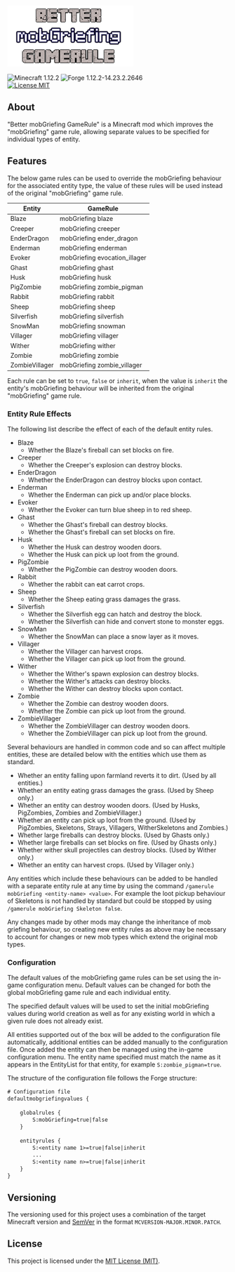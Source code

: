 ![Better mobGriefing GameRule](src/main/resources/assets/bettermobgriefinggamerule/logo.png)

![Minecraft 1.12.2](https://img.shields.io/badge/Minecraft-1.12.2-lightgrey.svg)
![Forge 1.12.2-14.23.2.2646](https://img.shields.io/badge/Forge-1.12.2--14.23.2.2646-lightgrey.svg)  
[![License MIT](https://img.shields.io/badge/License-MIT-blue.svg)](LICENSE)

## About
"Better mobGriefing GameRule" is a Minecraft mod which improves the
"mobGriefing" game rule, allowing separate values to be specified for
individual types of entity.

## Features

The below game rules can be used to override the mobGriefing behaviour
for the associated entity type, the value of these rules will be used
instead of the original "mobGriefing" game rule.

| Entity         | GameRule                      |
| -------------- | ----------------------------- |
| Blaze          | mobGriefing blaze             |
| Creeper        | mobGriefing creeper           |
| EnderDragon    | mobGriefing ender_dragon      |
| Enderman       | mobGriefing enderman          |
| Evoker         | mobGriefing evocation_illager |
| Ghast          | mobGriefing ghast             |
| Husk           | mobGriefing husk              |
| PigZombie      | mobGriefing zombie_pigman     |
| Rabbit         | mobGriefing rabbit            |
| Sheep          | mobGriefing sheep             |
| Silverfish     | mobGriefing silverfish        |
| SnowMan        | mobGriefing snowman           |
| Villager       | mobGriefing villager          |
| Wither         | mobGriefing wither            |
| Zombie         | mobGriefing zombie            |
| ZombieVillager | mobGriefing zombie_villager   |

Each rule can be set to `true`, `false` or `inherit`, when the value is
`inherit` the entity's mobGriefing behaviour will be inherited from the
original "mobGriefing" game rule.

### Entity Rule Effects
The following list describe the effect of each of the default entity
rules.

 - Blaze
    - Whether the Blaze's fireball can set blocks on fire.
 - Creeper
    - Whether the Creeper's explosion can destroy blocks.
 - EnderDragon
    - Whether the EnderDragon can destroy blocks upon contact.
 - Enderman
    - Whether the Enderman can pick up and/or place blocks.
 - Evoker
    - Whether the Evoker can turn blue sheep in to red sheep.
 - Ghast
    - Whether the Ghast's fireball can destroy blocks.
    - Whether the Ghast's fireball can set blocks on fire.
 - Husk
    - Whether the Husk can destroy wooden doors.
    - Whether the Husk can pick up loot from the ground.
 - PigZombie
    - Whether the PigZombie can destroy wooden doors.
 - Rabbit
    - Whether the rabbit can eat carrot crops.
 - Sheep
    - Whether the Sheep eating grass damages the grass.
 - Silverfish
    - Whether the Silverfish egg can hatch and destroy the block.
    - Whether the Silverfish can hide and convert stone to monster eggs.
 - SnowMan
    - Whether the SnowMan can place a snow layer as it moves.
 - Villager
    - Whether the Villager can harvest crops.
    - Whether the Villager can pick up loot from the ground.
 - Wither
    - Whether the Wither's spawn explosion can destroy blocks.
    - Whether the Wither's attacks can destroy blocks.
    - Whether the Wither can destroy blocks upon contact.
 - Zombie
    - Whether the Zombie can destroy wooden doors.
    - Whether the Zombie can pick up loot from the ground.
 - ZombieVillager
    - Whether the ZombieVillager can destroy wooden doors.
    - Whether the ZombieVillager can pick up loot from the ground.

Several behaviours are handled in common code and so can affect multiple
entities, these are detailed below with the entities which use them as
standard.
 - Whether an entity falling upon farmland reverts it to dirt.
   (Used by all entities.)
 - Whether an entity eating grass damages the grass.
   (Used by Sheep only.)
 - Whether an entity can destroy wooden doors.
   (Used by Husks, PigZombies, Zombies and ZombieVillager.)
 - Whether an entity can pick up loot from the ground.
   (Used by PigZombies, Skeletons, Strays, Villagers, WitherSkeletons
   and Zombies.)
 - Whether large fireballs can destroy blocks.
   (Used by Ghasts only.)
 - Whether large fireballs can set blocks on fire.
   (Used by Ghasts only.)
 - Whether wither skull projectiles can destroy blocks.
   (Used by Wither only.)
 - Whether an entity can harvest crops. (Used by Villager only.)

Any entities which include these behaviours can be added to be handled
with a separate entity rule at any time by using the command
`/gamerule mobGriefing <entity-name> <value>`. For example the loot
pickup behaviour of Skeletons is not handled by standard but could be
stopped by using `/gamerule mobGriefing Skeleton false`.

Any changes made by other mods may change the inheritance of mob
griefing behaviour, so creating new entity rules as above may be
necessary to account for changes or new mob types which extend the
original mob types. 

### Configuration
The default values of the mobGriefing game rules can be set using the
in-game configuration menu. Default values can be changed for both the
global mobGriefing game rule and each individual entity.

The specified default values will be used to set the initial mobGriefing
values during world creation as well as for any existing world in which
a given rule does not already exist.

All entities supported out of the box will be added to the configuration
file automatically, additional entities can be added manually to the
configuration file. Once added the entity can then be managed using the
in-game configuration menu.
The entity name specified must match the name as it appears in the
EntityList for that entity, for example `S:zombie_pigman=true`.

The structure of the configuration file follows the Forge structure:
```
# Configuration file
defaultmobgriefingvalues {

    globalrules {
        S:mobGriefing=true|false
    }

    entityrules {
        S:<entity name 1>=true|false|inherit
        ...
        S:<entity name n>=true|false|inherit
    }
}
```

## Versioning
The versioning used for this project uses a combination of the target
Minecraft version and [SemVer](http://semver.org) in the format
`MCVERSION-MAJOR.MINOR.PATCH`.

## License
This project is licensed under the [MIT License (MIT)](LICENSE).
